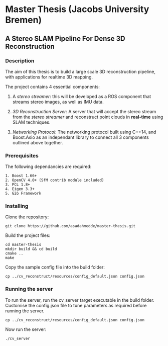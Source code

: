 # Master Thesis (Jacobs University Bremen)
## A Stereo SLAM Pipeline For Dense 3D Reconstruction

### Description
The aim of this thesis is to build a large scale 3D reconstruction pipeline, with applications for realtime 3D mapping.

The project contains 4 essential components:

1. A *stereo streamer*: this will be developed as a ROS component that streams stereo images, as well as IMU data.

2. *3D Reconstruction Server*: A server that will accept the stereo stream from the *stereo streamer* and reconstruct point clouds in **real-time** using SLAM techniques.

3. *Networking Protocol*: The networking protocol built using C++14, and Boost.Asio as an independant library to connect all 3 components outlined above together.

### Prerequisites

The following dependancies are required:

```
1. Boost 1.66+
2. OpenCV 4.0+ (SfM contrib module included)
3. PCL 1.8+
4. Eigen 3.3+
5. G2o Framework
```

### Installing

Clone the repository:

```
git clone https://github.com/asadahmedde/master-thesis.git
```

Build the project files:

```
cd master-thesis
mkdir build && cd build
cmake ..
make
```

Copy the sample config file into the build folder:

```
cp ../cv_reconstruct/resources/config_default.json config.json
```

### Running the server

To run the server, run the cv_server target executable in the build folder. Customise the config.json file to tune parameters as required before running the server.
```
cp ../cv_reconstruct/resources/config_default.json config.json
```

Now run the server:
```
./cv_server
```
